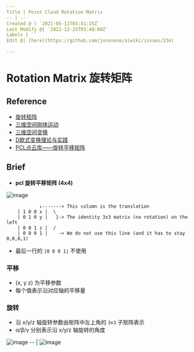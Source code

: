 ```yaml
---
Title | Point Cloud Rotation Matrix
-- | --
Created @ | `2021-05-11T03:41:25Z`
Last Modify @| `2022-12-25T03:48:00Z`
Labels | ``
Edit @| [here](https://github.com/junxnone/aiwiki/issues/234)

---
```

# Rotation Matrix 旋转矩阵

## Reference
- [旋转矩阵](https://zh.wikipedia.org/wiki/%E6%97%8B%E8%BD%AC%E7%9F%A9%E9%98%B5)
- [三维空间刚体运动](https://blog.csdn.net/weixin_40883049/article/details/86567439)
- [三维空间变换](https://blog.csdn.net/weixin_43827285/article/details/106073977)
- [D欧式变换理论与实践](https://blog.csdn.net/u011178262/article/details/84479181)
- [PCL点云库——旋转平移矩阵](https://blog.csdn.net/fei_12138/article/details/110280338)

## Brief

- **pcl 旋转平移矩阵 (4x4)**

![image](https://user-images.githubusercontent.com/2216970/118071034-912f3f80-b3d9-11eb-84c2-c64f753886fe.png)


```
            ↓-------> This column is the translation
    | 1 0 0 x |  \
    | 0 1 0 y |   }-> The identity 3x3 matrix (no rotation) on the left
    | 0 0 1 z |  /
    | 0 0 0 1 |    -> We do not use this line (and it has to stay 0,0,0,1)
```
- 最后一行的 `|0 0 0 1|` 不使用

### 平移
- (x, y z) 为平移参数
- 每个值表示沿对应轴的平移量

### 旋转

- 沿 x/y/z 轴旋转参数由矩阵中左上角的 `3x3` 子矩阵表示
- α/β/γ 分别表示沿 x/y/z 轴旋转的角度


![image](https://user-images.githubusercontent.com/2216970/117754817-b000cb00-b24d-11eb-82e6-e2bce98daa38.png) 
-- | 
![image](https://user-images.githubusercontent.com/2216970/117754877-cb6bd600-b24d-11eb-84b0-9c41665e67ed.png)



